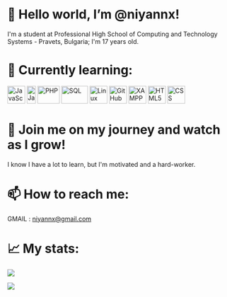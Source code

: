 # 👋 Hello world, I’m @niyannx!

I'm a student at Professional High School of Computing and Technology Systems - Pravets, Bulgaria; I'm 17 years old.

# 📙 Currently learning:
<div class="things-im-learning-lol">
<img src="https://user-images.githubusercontent.com/80352675/169709263-c92f5fee-90ac-4853-81ea-98616106b1d5.png" alt="JavaScript" height="40" width="40"> 
<img src="https://user-images.githubusercontent.com/80352675/169709440-e5c8c2d7-3ad2-4cec-8b5c-c1b37304b394.png" alt="Java" height="40" width="20"> 
<img src="https://user-images.githubusercontent.com/80352675/169709492-d003b2fa-3c61-47c0-941c-8c60995cf15b.png" alt="PHP" height="40" width="50"> 
<img src="https://user-images.githubusercontent.com/80352675/169709531-e9614529-b903-4f64-b3dd-0da6954ece24.png" alt="SQL" height="40" width="60"> 
<img src="https://user-images.githubusercontent.com/80352675/169709782-297714bf-a955-42be-b08a-8dd811741f7f.png" alt="Linux" height="40" width="40"> 
<img src="https://user-images.githubusercontent.com/80352675/169709796-83909162-3625-4be4-8081-515aa2d318fe.png" alt="GitHub" height="40" width="40"> 
<img src="https://user-images.githubusercontent.com/80352675/169709657-4e4e7a62-c510-40d7-83ec-f8d830a418d7.png" alt="XAMPP" height="40" width="40"> 
<img src="https://user-images.githubusercontent.com/80352675/169709601-f37bfa76-76c7-4d75-9f48-36939b1d4f7c.png" alt="HTML5" height="40" width="40"> 
<img src="https://user-images.githubusercontent.com/80352675/169709675-ec50b6de-232d-4096-91e8-2491ccf41308.png" alt="CSS" height="40" width="40">
</div>

# 👀 Join me on my journey and watch as I grow!
I know I have a lot to learn, but I'm motivated and a hard-worker.

# 📫 How to reach me:
GMAIL : [niyannx@gmail.com](mailto:niyannx@gmail.com)

# 📈 My stats:
![](https://github-readme-stats.vercel.app/api?username=niyannx&show_icons=true)

![](https://github-readme-stats.vercel.app/api/top-langs/?username=niyannx&theme=default&hide_border=true&include_all_commits=false&count_private=false&layout=compact)

